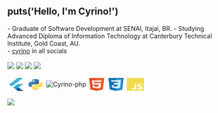 <h2 style= "blue">puts('Hello, I'm Cyrino!')</h2>
<div>
- Graduate of Software Development at SENAI, Itajaí, BR.
- Studying Advanced Diploma of Information Technology at Canterbury Technical Institute, Gold Coast, AU.
</br>
- <a href="https://linktr.ee/cyrino">cyrino</a> in all socials 
</div>
</br>
<div> 
  <a href="https://instagram.com/cyrinoo_" target="_blank"><img src="https://img.shields.io/badge/-Instagram-%23E4405F?style=for-the-badge&logo=instagram&logoColor=white" target="_blank"></a>
  <a href = "mailto:wocyrino@gmail.com"><img src="https://img.shields.io/badge/-Gmail-%23333?style=for-the-badge&logo=gmail&logoColor=white" target="_blank"></a>
  <a href="https://www.linkedin.com/in/pedrocyrinocani/" target="_blank"><img src="https://img.shields.io/badge/-LinkedIn-%230077B5?style=for-the-badge&logo=linkedin&logoColor=white" target="_blank"></a> 

  <a title='Telefone: +55 (47)99643-0880' target="blank" href="https://wa.me/5547996430880"> 
         <img src="https://img.shields.io/badge/WhatsApp-25D366?style=for-the-badge&logo=whatsapp&logoColor=white" style="max-width: 100%;"> 
   </a>   
</div>
<div style="display: inline_block">
  <br>
  <img align="center" alt="Cyrino-React" height="30" width="40" src="https://raw.githubusercontent.com/devicons/devicon/master/icons/flutter/flutter-original.svg">
  <img align="center" alt="Cyrino-Python" height="30" width="40" src="https://raw.githubusercontent.com/devicons/devicon/master/icons/python/python-original.svg">
  <img align="center" alt="Cyrino-php" height="30" width="40" src="https://cdn.jsdelivr.net/gh/devicons/devicon/icons/php/php-original.svg">
  <img align="center" alt="Cyrino-HTML" height="30" width="40" src="https://raw.githubusercontent.com/devicons/devicon/master/icons/html5/html5-original.svg">
  <img align="center" alt="Cyrino-CSS" height="30" width="40" src="https://raw.githubusercontent.com/devicons/devicon/master/icons/css3/css3-original.svg">
  <img align="center" alt="Cyrino-Js" height="30" width="40" src="https://raw.githubusercontent.com/devicons/devicon/master/icons/javascript/javascript-plain.svg">
</div>
<br>
<div align="">
  <a href="https://github.com/Cyrinoo">
  <img height="180em" src="https://github-readme-stats.vercel.app/api/top-langs/?username=Cyrinoo&layout=compact&langs_count=7&theme=dark"/>
</div>
